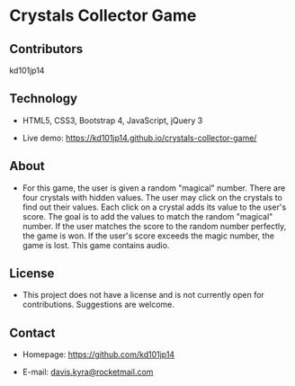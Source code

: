 # Crystals Collector Game

## Contributors

kd101jp14

## Technology

* HTML5, CSS3, Bootstrap 4, JavaScript, jQuery 3

* Live demo: https://kd101jp14.github.io/crystals-collector-game/

## About

* For this game, the user is given a random "magical" number. There are four crystals with hidden values. The user may click on the crystals to find out their values. Each click on a crystal adds its value to the user's score. The goal is to add the values to match the random "magical" number. If the user matches the score to the random number perfectly, the game is won. If the user's score exceeds the magic number, the game is lost. This game contains audio.

## License

* This project does not have a license and is not currently open for contributions. Suggestions are welcome.

## Contact

* Homepage:  https://github.com/kd101jp14

* E-mail: davis.kyra@rocketmail.com
